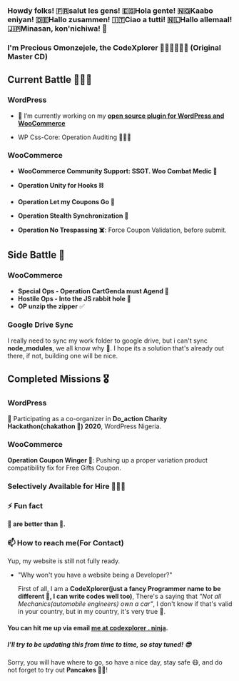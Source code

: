 ### Howdy folks! 🇫🇷salut les gens! 🇪🇸Hola gente! 🇳🇬Kaabo eniyan! 🇩🇪Hallo zusammen! 🇮🇹Ciao a tutti! 🇳🇱Hallo allemaal! 🇯🇵Minasan, kon'nichiwa! 👋
### I'm Precious Omonzejele, the CodeXplorer 🤾🏽‍♂️🥞🦜🤡 (Original Master CD)


## Current Battle 🦸🏽‍♂️

### WordPress
 - 🔭 I’m currently working on my **[open source plugin for WordPress and WooCommerce](https://wordpress.org/plugins/woo-phone-validator)**

 - WP Css-Core: Operation Auditing 🕵🏼‍♂️

### WooCommerce
 - **WooCommerce Community Support: SSGT. Woo Combat Medic 🚒**
 
 - **Operation Unity for Hooks ⛓**

 - **Operation Let my Coupons Go 🐗**

 - **Operation Stealth Synchronization 🐍**

- **Operation No Trespassing ☠️**: Force Coupon Validation, before submit.


## Side Battle 🤺
### WooCommerce
 - **Special Ops - Operation CartGenda must Agend 🐳**
 - **Hostile Ops - Into the JS rabbit hole 🐰**
 - **OP unzip the zipper** ✅

### Google Drive Sync
 I really need to sync my work folder to google drive, but i can't sync **node_modules**, we all know why 🤧.
 I hope its a solution that's already out there, if not, building one will be nice.

## Completed Missions 🎖

### WordPress
🔭 Participating as a co-organizer in **Do_action Charity Hackathon(chakathon 🌝) 2020**, WordPress Nigeria.

### WooCommerce
**Operation Coupon Winger 🧧**: Pushing up a proper variation product compatibility fix for Free Gifts Coupon.



### Selectively Available for Hire 💅🏽😎

### ⚡ Fun fact
**🥞 are better than 🍕.**

### 📫 How to reach me(For Contact)
Yup, my website is still not fully ready.
 - "Why won't you have a website being a Developer?"

    First of all, I am a **CodeXplorer(just a fancy Programmer name to be different 🌝, I can write codes well too)**, There's a saying that _"Not all Mechanics(automobile engineers) own a car"_, I don't know if that's valid in your country, but in my country, it's very true 💯.


#### You can hit me up via email [me at codexplorer . ninja](mailto:me@codexplorer.ninja).

<!--
**Preciousomonze/preciousomonze** is a ✨ _special_ ✨ repository because its `README.md` (this file) appears on your GitHub profile.

Here are some ideas to get you started:

- 🔭 I’m currently working on ...
- 🌱 I’m currently learning ...
- 👯 I’m looking to collaborate on ...
- 🤔 I’m looking for help with ...
- 💬 Ask me about ...
- 📫 How to reach me: ...
- 😄 Pronouns: ...
- ⚡ Fun fact: ...
-->

##### I'll try to be updating this from time to time, so stay tuned! 😎
 Sorry, you will have where to go, so have a nice day, stay safe 😷, and do not forget to try out **Pancakes 💪🥞**!
